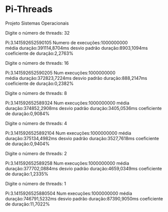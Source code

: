 # Pi-Threads
Projeto Sistemas Operacionais 




Digite o número de threads: 32

Pi:3.141592652590105
Numero de execuções:1000000000   
média duração:391114,8704ms
desvio padrão duração:8903,1094ms
coeficiente de duração:2,2763%



Digite o número de threads: 16

Pi:3.141592652590205
Num execuções:1000000000   
média duração:372823,7224ms
desvio padrão duração:888,2147ms
coeficiente de duração:0,2382%



Digite o número de threads: 8

Pi:3.141592652589324
Num execuções:1000000000
média duração:374852,2908ms
desvio padrão duração:3405,0536ms
coeficiente de duração:0,9084%



Digite o número de threads: 4

Pi:3.1415926525892104
Num execuções:1000000000
média duração:375134,4982ms
desvio padrão duração:3527,7618ms
coeficiente de duração:0,9404%



Digite o número de threads: 2

Pi:3.141592652589258
Num execuções:1000000000
média duração:377702,0884ms
desvio padrão duração:4659,0349ms
coeficiente de duração:1,2335%




Digite o número de threads: 1

Pi:3.1415926525880504
Num execuções:1000000000
média duração:746791,5232ms
desvio padrão duração:87390,9050ms
coeficiente de duração:11,7022%
